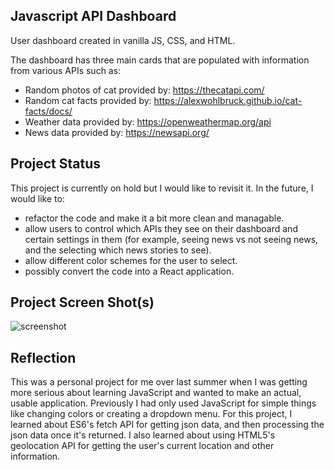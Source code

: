 ## Javascript API Dashboard
User dashboard created in vanilla JS, CSS, and HTML.

The dashboard has three main cards that are populated with information from various APIs such as:

- Random photos of cat provided by: https://thecatapi.com/
- Random cat facts provided by: https://alexwohlbruck.github.io/cat-facts/docs/
- Weather data provided by: https://openweathermap.org/api
- News data provided by: https://newsapi.org/

## Project Status

This project is currently on hold but I would like to revisit it. In the future, I would like to:

- refactor the code and make it a bit more clean and managable.
- allow users to control which APIs they see on their dashboard and certain settings in them (for example, seeing news vs not seeing news, and the selecting which news stories to see).
- allow different color schemes for the user to select.
- possibly convert the code into a React application.

## Project Screen Shot(s)

![screenshot](https://i.imgur.com/2XQAY2Y.png)

## Reflection

This was a personal project for me over last summer when I was getting more serious about learning JavaScript and wanted to make an actual, usable application. Previously I had only used JavaScript for simple things like changing colors or creating a dropdown menu. For this project, I learned about ES6's fetch API for getting json data, and then processing the json data once it's returned. I also learned about using HTML5's geolocation API for getting the user's current location and other information.
